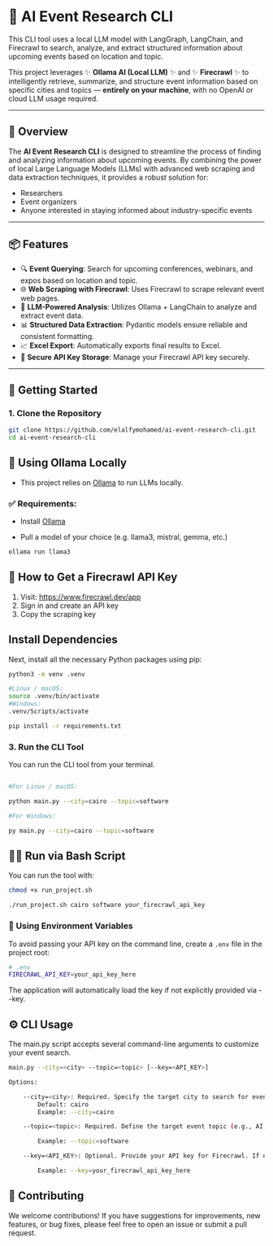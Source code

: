 # 🧠 AI Event Research CLI

This CLI tool uses a local LLM model with LangGraph, LangChain, and Firecrawl to search, analyze, and extract structured information about upcoming events based on location and topic.

This project leverages ✨ **Ollama AI (Local LLM)** ✨ and ✨ **Firecrawl** ✨ to intelligently retrieve, summarize, and structure event information based on specific cities and topics — **entirely on your machine**, with no OpenAI or cloud LLM usage required.

---

## 🌟 Overview

The **AI Event Research CLI** is designed to streamline the process of finding and analyzing information about upcoming events. By combining the power of local Large Language Models (LLMs) with advanced web scraping and data extraction techniques, it provides a robust solution for:

- Researchers
- Event organizers
- Anyone interested in staying informed about industry-specific events

---

## 📦 Features

- 🔍 **Event Querying**: Search for upcoming conferences, webinars, and expos based on location and topic.
- 🌐 **Web Scraping with Firecrawl**: Uses Firecrawl to scrape relevant event web pages.
- 🧠 **LLM-Powered Analysis**: Utilizes Ollama + LangChain to analyze and extract event data.
- 📊 **Structured Data Extraction**: Pydantic models ensure reliable and consistent formatting.
- 📈 **Excel Export**: Automatically exports final results to Excel.
- 🔐 **Secure API Key Storage**: Manage your Firecrawl API key securely.

---

## 🚀 Getting Started

### 1. Clone the Repository

```bash
git clone https://github.com/elalfymohamed/ai-event-research-cli.git
cd ai-event-research-cli
```

## 🧠 Using Ollama Locally

- This project relies on <a href="https://ollama.com/">Ollama</a> to run LLMs locally.

### ✅ Requirements:

- Install <a href="https://ollama.com/">Ollama</a>

- Pull a model of your choice (e.g. llama3, mistral, gemma, etc.)

```bash
ollama run llama3
```


## 🔑 How to Get a Firecrawl API Key

1. Visit: https://www.firecrawl.dev/app
2. Sign in and create an API key
3. Copy the scraping key


## Install Dependencies

Next, install all the necessary Python packages using pip:
```bash
python3 -m venv .venv

#Linux / macOS:
source .venv/bin/activate
#Windows:
.venv/Scripts/activate

pip install -r requirements.txt
```

### 3. Run the CLI Tool

You can run the CLI tool from your terminal.
```bash

#For Linux / macOS:

python main.py --city=cairo --topic=software

#For Windows:

py main.py --city=cairo --topic=software

```

## 🏃‍♂️ Run via Bash Script

You can run the tool with:

```bash
chmod +x run_project.sh

./run_project.sh cairo software your_firecrawl_api_key

```

### 🔐 Using Environment Variables

To avoid passing your API key on the command line, create a `.env` file in the project root:

```bash
# .env
FIRECRAWL_API_KEY=your_api_key_here
```
The application will automatically load the key if not explicitly provided via --key.


## ⚙️ CLI Usage

The main.py script accepts several command-line arguments to customize your event search.

```bash
main.py --city=<city> --topic=<topic> [--key=<API_KEY>]

Options:

    --city=<city>: Required. Specify the target city to search for events in.
        Default: cairo
        Example: --city=cairo

    --topic=<topic>: Required. Define the target event topic (e.g., AI, Software, Cybersecurity).

        Example: --topic=software

    --key=<API_KEY>: Optional. Provide your API key for Firecrawl. If not provided, the tool will attempt to use a key in .env file.

        Example: --key=your_firecrawl_api_key_here
```

## 🤝 Contributing

We welcome contributions! If you have suggestions for improvements, new features, or bug fixes, please feel free to open an issue or submit a pull request.
